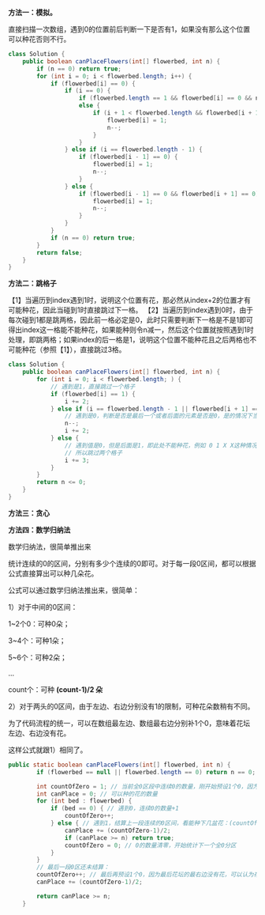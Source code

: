 **方法一：模拟。**

直接扫描一次数组，遇到0的位置前后判断一下是否有1，如果没有那么这个位置可以种花否则不行。

```java
class Solution {
    public boolean canPlaceFlowers(int[] flowerbed, int n) {
        if (n == 0) return true;
        for (int i = 0; i < flowerbed.length; i++) {
            if (flowerbed[i] == 0) {
                if (i == 0) {
                    if (flowerbed.length == 1 && flowerbed[i] == 0 && n == 1) return true;
                    else {
                        if (i + 1 < flowerbed.length && flowerbed[i + 1] == 0) {
                            flowerbed[i] = 1;
                            n--;
                        }
                    }
                } else if (i == flowerbed.length - 1) {
                    if (flowerbed[i - 1] == 0) {
                        flowerbed[i] = 1;
                        n--;
                    }
                } else {
                    if (flowerbed[i - 1] == 0 && flowerbed[i + 1] == 0) {
                        flowerbed[i] = 1;
                        n--;
                    }
                }
            }
            if (n == 0) return true;
        }
        return false;
    }
}
```



**方法二：跳格子**

【1】当遍历到index遇到1时，说明这个位置有花，那必然从index+2的位置才有可能种花，因此当碰到1时直接跳过下一格。
【2】当遍历到index遇到0时，由于每次碰到1都是跳两格，因此前一格必定是0，此时只需要判断下一格是不是1即可得出index这一格能不能种花，如果能种则令n减一，然后这个位置就按照遇到1时处理，即跳两格；如果index的后一格是1，说明这个位置不能种花且之后两格也不可能种花（参照【1】），直接跳过3格。

```java
class Solution {
    public boolean canPlaceFlowers(int[] flowerbed, int n) {
        for (int i = 0; i < flowerbed.length; ) {
            // 遇到是1，直接跳过一个格子
            if (flowerbed[i] == 1) {
                i += 2;
            } else if (i == flowerbed.length - 1 || flowerbed[i + 1] == 0) {
                // 遇到是0，判断是否是最后一个或者后面的元素是否是0，是的情况下当前位置可种花
                n--;
                i += 2;
            } else {
                // 遇到值是0，但是后面是1，即此处不能种花，例如 0 1 X X这种情况
                // 所以跳过两个格子
                i += 3;
            }
        }
        return n <= 0;
    }
}
```



**方法三：贪心**





**方法四：数学归纳法**

数学归纳法，很简单推出来

统计连续的0的区间，分别有多少个连续的0即可。对于每一段0区间，都可以根据公式直接算出可以种几朵花。

公式可以通过数学归纳法推出来，很简单：

1）对于中间的0区间：

1~2个0：可种0朵；

3~4个：可种1朵；

5~6个：可种2朵；

...

count个：可种 **(count-1)/2 朵**

2）对于两头的0区间，由于左边、右边分别没有1的限制，可种花朵数稍有不同。

为了代码流程的统一，可以在数组最左边、数组最右边分别补1个0，意味着花坛左边、右边没有花。

这样公式就跟1）相同了。

```java
public static boolean canPlaceFlowers(int[] flowerbed, int n) {
        if (flowerbed == null || flowerbed.length == 0) return n == 0;

        int countOfZero = 1; // 当前全0区段中连续0的数量，刚开始预设1个0，因为开头花坛的最左边没有花，可以认为存在一个虚无的0
        int canPlace = 0; // 可以种的花的数量
        for (int bed : flowerbed) {
            if (bed == 0) { // 遇到0，连续0的数量+1
                countOfZero++;
            } else { // 遇到1，结算上一段连续的0区间，看能种下几盆花：(countOfZero-1)/2
                canPlace += (countOfZero-1)/2;
                if (canPlace >= n) return true;
                countOfZero = 0; // 0的数量清零，开始统计下一个全0分区
            }
        }
        // 最后一段0区还未结算：
        countOfZero++; // 最后再预设1个0，因为最后花坛的最右边没有花，可以认为存在一个虚无的0
        canPlace += (countOfZero-1)/2;

        return canPlace >= n;
    }
```



